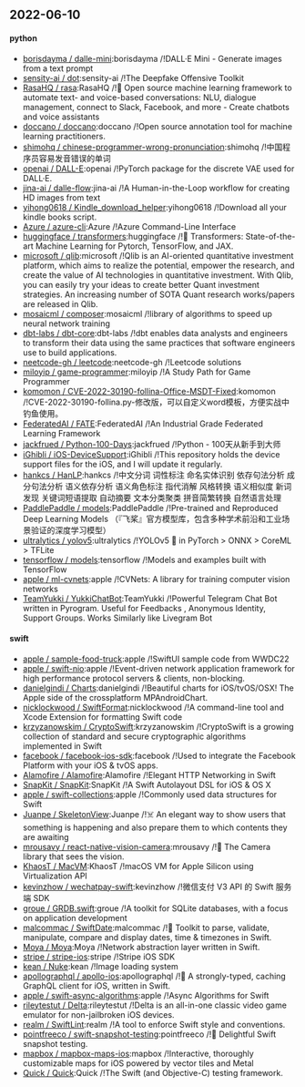 ## 2022-06-10

#### python
* [borisdayma / dalle-mini](https://github.com/borisdayma/dalle-mini):borisdayma /!DALL·E Mini - Generate images from a text prompt
* [sensity-ai / dot](https://github.com/sensity-ai/dot):sensity-ai /!The Deepfake Offensive Toolkit
* [RasaHQ / rasa](https://github.com/RasaHQ/rasa):RasaHQ /!💬
Open source machine learning framework to automate text- and voice-based conversations: NLU, dialogue management, connect to Slack, Facebook, and more - Create chatbots and voice assistants
* [doccano / doccano](https://github.com/doccano/doccano):doccano /!Open source annotation tool for machine learning practitioners.
* [shimohq / chinese-programmer-wrong-pronunciation](https://github.com/shimohq/chinese-programmer-wrong-pronunciation):shimohq /!中国程序员容易发音错误的单词
* [openai / DALL-E](https://github.com/openai/DALL-E):openai /!PyTorch package for the discrete VAE used for DALL·E.
* [jina-ai / dalle-flow](https://github.com/jina-ai/dalle-flow):jina-ai /!A Human-in-the-Loop workflow for creating HD images from text
* [yihong0618 / Kindle_download_helper](https://github.com/yihong0618/Kindle_download_helper):yihong0618 /!Download all your kindle books script.
* [Azure / azure-cli](https://github.com/Azure/azure-cli):Azure /!Azure Command-Line Interface
* [huggingface / transformers](https://github.com/huggingface/transformers):huggingface /!🤗
Transformers: State-of-the-art Machine Learning for Pytorch, TensorFlow, and JAX.
* [microsoft / qlib](https://github.com/microsoft/qlib):microsoft /!Qlib is an AI-oriented quantitative investment platform, which aims to realize the potential, empower the research, and create the value of AI technologies in quantitative investment. With Qlib, you can easily try your ideas to create better Quant investment strategies. An increasing number of SOTA Quant research works/papers are released in Qlib.
* [mosaicml / composer](https://github.com/mosaicml/composer):mosaicml /!library of algorithms to speed up neural network training
* [dbt-labs / dbt-core](https://github.com/dbt-labs/dbt-core):dbt-labs /!dbt enables data analysts and engineers to transform their data using the same practices that software engineers use to build applications.
* [neetcode-gh / leetcode](https://github.com/neetcode-gh/leetcode):neetcode-gh /!Leetcode solutions
* [miloyip / game-programmer](https://github.com/miloyip/game-programmer):miloyip /!A Study Path for Game Programmer
* [komomon / CVE-2022-30190-follina-Office-MSDT-Fixed](https://github.com/komomon/CVE-2022-30190-follina-Office-MSDT-Fixed):komomon /!CVE-2022-30190-follina.py-修改版，可以自定义word模板，方便实战中钓鱼使用。
* [FederatedAI / FATE](https://github.com/FederatedAI/FATE):FederatedAI /!An Industrial Grade Federated Learning Framework
* [jackfrued / Python-100-Days](https://github.com/jackfrued/Python-100-Days):jackfrued /!Python - 100天从新手到大师
* [iGhibli / iOS-DeviceSupport](https://github.com/iGhibli/iOS-DeviceSupport):iGhibli /!This repository holds the device support files for the iOS, and I will update it regularly.
* [hankcs / HanLP](https://github.com/hankcs/HanLP):hankcs /!中文分词 词性标注 命名实体识别 依存句法分析 成分句法分析 语义依存分析 语义角色标注 指代消解 风格转换 语义相似度 新词发现 关键词短语提取 自动摘要 文本分类聚类 拼音简繁转换 自然语言处理
* [PaddlePaddle / models](https://github.com/PaddlePaddle/models):PaddlePaddle /!Pre-trained and Reproduced Deep Learning Models （『飞桨』官方模型库，包含多种学术前沿和工业场景验证的深度学习模型）
* [ultralytics / yolov5](https://github.com/ultralytics/yolov5):ultralytics /!YOLOv5
🚀
in PyTorch > ONNX > CoreML > TFLite
* [tensorflow / models](https://github.com/tensorflow/models):tensorflow /!Models and examples built with TensorFlow
* [apple / ml-cvnets](https://github.com/apple/ml-cvnets):apple /!CVNets: A library for training computer vision networks
* [TeamYukki / YukkiChatBot](https://github.com/TeamYukki/YukkiChatBot):TeamYukki /!Powerful Telegram Chat Bot written in Pyrogram. Useful for Feedbacks , Anonymous Identity, Support Groups. Works Similarly like Livegram Bot

#### swift
* [apple / sample-food-truck](https://github.com/apple/sample-food-truck):apple /!SwiftUI sample code from WWDC22
* [apple / swift-nio](https://github.com/apple/swift-nio):apple /!Event-driven network application framework for high performance protocol servers & clients, non-blocking.
* [danielgindi / Charts](https://github.com/danielgindi/Charts):danielgindi /!Beautiful charts for iOS/tvOS/OSX! The Apple side of the crossplatform MPAndroidChart.
* [nicklockwood / SwiftFormat](https://github.com/nicklockwood/SwiftFormat):nicklockwood /!A command-line tool and Xcode Extension for formatting Swift code
* [krzyzanowskim / CryptoSwift](https://github.com/krzyzanowskim/CryptoSwift):krzyzanowskim /!CryptoSwift is a growing collection of standard and secure cryptographic algorithms implemented in Swift
* [facebook / facebook-ios-sdk](https://github.com/facebook/facebook-ios-sdk):facebook /!Used to integrate the Facebook Platform with your iOS & tvOS apps.
* [Alamofire / Alamofire](https://github.com/Alamofire/Alamofire):Alamofire /!Elegant HTTP Networking in Swift
* [SnapKit / SnapKit](https://github.com/SnapKit/SnapKit):SnapKit /!A Swift Autolayout DSL for iOS & OS X
* [apple / swift-collections](https://github.com/apple/swift-collections):apple /!Commonly used data structures for Swift
* [Juanpe / SkeletonView](https://github.com/Juanpe/SkeletonView):Juanpe /!☠️
An elegant way to show users that something is happening and also prepare them to which contents they are awaiting
* [mrousavy / react-native-vision-camera](https://github.com/mrousavy/react-native-vision-camera):mrousavy /!📸
The Camera library that sees the vision.
* [KhaosT / MacVM](https://github.com/KhaosT/MacVM):KhaosT /!macOS VM for Apple Silicon using Virtualization API
* [kevinzhow / wechatpay-swift](https://github.com/kevinzhow/wechatpay-swift):kevinzhow /!微信支付 V3 API 的 Swift 服务端 SDK
* [groue / GRDB.swift](https://github.com/groue/GRDB.swift):groue /!A toolkit for SQLite databases, with a focus on application development
* [malcommac / SwiftDate](https://github.com/malcommac/SwiftDate):malcommac /!🐔
Toolkit to parse, validate, manipulate, compare and display dates, time & timezones in Swift.
* [Moya / Moya](https://github.com/Moya/Moya):Moya /!Network abstraction layer written in Swift.
* [stripe / stripe-ios](https://github.com/stripe/stripe-ios):stripe /!Stripe iOS SDK
* [kean / Nuke](https://github.com/kean/Nuke):kean /!Image loading system
* [apollographql / apollo-ios](https://github.com/apollographql/apollo-ios):apollographql /!📱
A strongly-typed, caching GraphQL client for iOS, written in Swift.
* [apple / swift-async-algorithms](https://github.com/apple/swift-async-algorithms):apple /!Async Algorithms for Swift
* [rileytestut / Delta](https://github.com/rileytestut/Delta):rileytestut /!Delta is an all-in-one classic video game emulator for non-jailbroken iOS devices.
* [realm / SwiftLint](https://github.com/realm/SwiftLint):realm /!A tool to enforce Swift style and conventions.
* [pointfreeco / swift-snapshot-testing](https://github.com/pointfreeco/swift-snapshot-testing):pointfreeco /!📸
Delightful Swift snapshot testing.
* [mapbox / mapbox-maps-ios](https://github.com/mapbox/mapbox-maps-ios):mapbox /!Interactive, thoroughly customizable maps for iOS powered by vector tiles and Metal
* [Quick / Quick](https://github.com/Quick/Quick):Quick /!The Swift (and Objective-C) testing framework.
